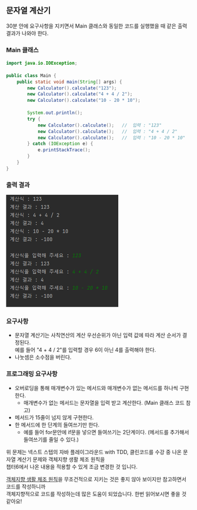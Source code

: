 ## 문자열 계산기
30분 안에 요구사항을 지키면서 Main 클래스와 동일한 코드를 실행했을 때 같은 출력 결과가 나와야 한다. 

### Main 클래스
```java
import java.io.IOException;

public class Main {
    public static void main(String[] args) {
        new Calculator().calculate("123");
        new Calculator().calculate("4 + 4 / 2");
        new Calculator().calculate("10 - 20 * 10");

        System.out.println();
        try {
            new Calculator().calculate();   //  입력 : "123"
            new Calculator().calculate();   //  입력 : "4 + 4 / 2"
            new Calculator().calculate();   //  입력 : "10 - 20 * 10"
        } catch (IOException e) {
            e.printStackTrace();
        }
    }
}
```
### 출력 결과

![aa](images/문자열계산기_출력.PNG)

### 요구사항
* 문자열 계산기는 사칙연산의 계산 우선순위가 아닌 입력 값에 따라 계산 순서가 결정된다.  
  예를 들어 "4 + 4 / 2"를 입력할 경우 6이 아닌 4를 출력해야 한다.
* 나눗셈은 소수점을 버린다.

### 프로그래밍 요구사항
* 오버로딩을 통해 매개변수가 있는 메서드와 매개변수가 없는 메서드를 하나씩 구현한다.
  * 매개변수가 없는 메서드는 문자열을 입력 받고 계산한다. (Main 클래스 코드 참고)
* 메서드가 15줄이 넘지 않게 구현한다.
* 한 메서드에 한 단계의 들여쓰기만 한다.
  * 예를 들어 for문안에 if문을 넣으면 들여쓰기는 2단계이다. (메서드를 추가해서 들여쓰기를 줄일 수 있다.)

위 문제는 넥스트 스텝의 자바 플레이그라운드 with TDD, 클린코드를 수강 중 나온 문자열 계산기 문제와 객체지향 생활 체조 원칙을  
챕터6에서 나온 내용을 적용할 수 있게 조금 변경한 것 입니다.

[객체지향 생활 체조 원칙]()을 무조건적으로 지키는 것은 좋지 않아 보이지만 참고하면서 코드를 작성하니까  
객체지향적으로 코드를 작성하는데 많은 도움이 되었습니다. 한번 읽어보시면 좋을 것 같아요! 
